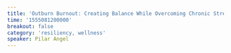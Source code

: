 ```yaml
---
title: 'Outburn Burnout: Creating Balance While Overcoming Chronic Stress'
time: '1555081200000'
breakout: false
category: 'resiliency, wellness'
speaker: Pilar Angel
---
```


